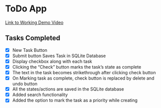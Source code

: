 # ToDo App
[Link to Working Demo Video](https://youtu.be/GlxsMcLx8DM)

## Tasks Completed
- [x] New Task Button
- [x] Submit button Saves Task in SQLite Database
- [x] Display checkbox along with each task
- [x] Clicking the “Check” button marks the task’s state as complete
- [x] The text in the task becomes strikethrough after clicking check button
- [x] On Marking task as complete, check button is replaced by delete and undo button
- [x] All the states/actions are saved in the SQLite database
- [x] Added search functionality
- [x] Added the option to mark the task as a priority while creating
